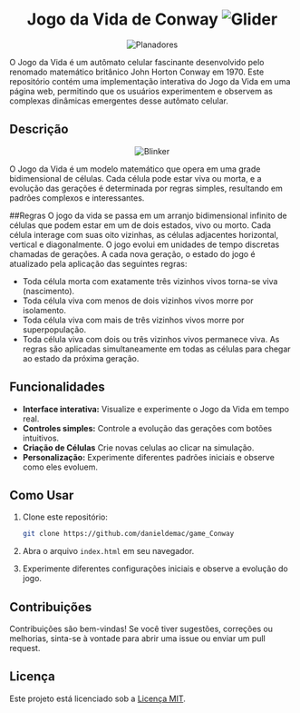 <h1 align="center"> Jogo da Vida de Conway <img src="https://upload.wikimedia.org/wikipedia/commons/f/f2/Game_of_life_animated_glider.gif" alt="Glider"/></h1>


<p align="center">
   <img src="https://upload.wikimedia.org/wikipedia/commons/e/e5/Gospers_glider_gun.gif" alt="Planadores"/> 
</p>
O Jogo da Vida é um autômato celular fascinante desenvolvido pelo renomado matemático britânico John Horton Conway em 1970. Este repositório contém uma implementação interativa do Jogo da Vida em uma página web, permitindo que os usuários experimentem e observem as complexas dinâmicas emergentes desse autômato celular.

## Descrição
<p align="center">
<img src="https://upload.wikimedia.org/wikipedia/commons/9/95/Game_of_life_blinker.gif" alt="Blinker"/>
</p>
O Jogo da Vida é um modelo matemático que opera em uma grade bidimensional de células. Cada célula pode estar viva ou morta, e a evolução das gerações é determinada por regras simples, resultando em padrões complexos e interessantes.

##Regras
O jogo da vida se passa em um arranjo bidimensional infinito de células que podem estar em um de dois estados, vivo ou morto. Cada célula interage com suas oito vizinhas, as células adjacentes horizontal, vertical e diagonalmente. O jogo evolui em unidades de tempo discretas chamadas de gerações. A cada nova geração, o estado do jogo é atualizado pela aplicação das seguintes regras:

- Toda célula morta com exatamente três vizinhos vivos torna-se viva (nascimento).
- Toda célula viva com menos de dois vizinhos vivos morre por isolamento.
- Toda célula viva com mais de três vizinhos vivos morre por superpopulação.
- Toda célula viva com dois ou três vizinhos vivos permanece viva.
As regras são aplicadas simultaneamente em todas as células para chegar ao estado da próxima geração.

## Funcionalidades

- **Interface interativa:** Visualize e experimente o Jogo da Vida em tempo real.
- **Controles simples:** Controle a evolução das gerações com botões intuitivos.
- **Criação de Células** Crie novas celulas ao clicar na simulação.
- **Personalização:** Experimente diferentes padrões iniciais e observe como eles evoluem.

## Como Usar

1. Clone este repositório:

    ```bash
    git clone https://github.com/danieldemac/game_Conway
    ```

2. Abra o arquivo `index.html` em seu navegador.

3. Experimente diferentes configurações iniciais e observe a evolução do jogo.

## Contribuições

Contribuições são bem-vindas! Se você tiver sugestões, correções ou melhorias, sinta-se à vontade para abrir uma issue ou enviar um pull request.

## Licença

Este projeto está licenciado sob a [Licença MIT](LICENSE.md).
